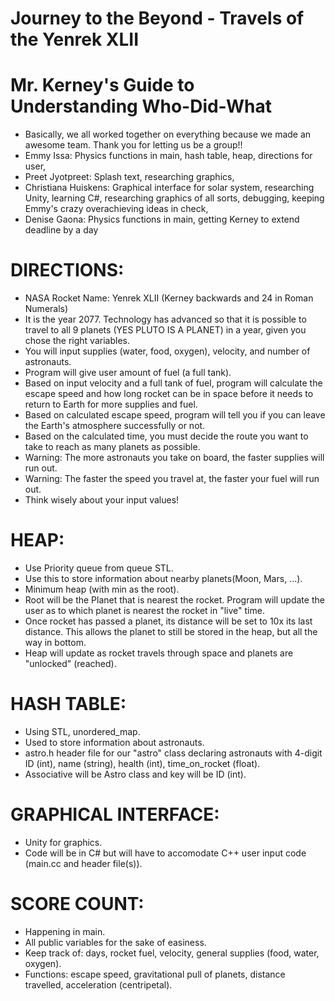 # Journey to the Beyond - Travels of the Yenrek XLII


# Mr. Kerney's Guide to Understanding Who-Did-What

 - Basically, we all worked together on everything because we made an awesome team. Thank you for letting us be a group!!
 - Emmy Issa: Physics functions in main, hash table, heap, directions for user,
 - Preet Jyotpreet: Splash text, researching graphics,
 - Christiana Huiskens: Graphical interface for solar system, researching Unity, learning C#, researching graphics of all sorts, debugging, keeping Emmy's crazy overachieving ideas in check,
 - Denise Gaona: Physics functions in main, getting Kerney to extend deadline by a day

# DIRECTIONS:

 - NASA Rocket Name: Yenrek XLII (Kerney backwards and 24 in Roman Numerals)
 - It is the year 2077. Technology has advanced so that it is possible to travel to all 9 planets (YES PLUTO IS A PLANET) in a year, given you chose the right variables. 
 - You will input supplies (water, food, oxygen), velocity, and number of astronauts.
 - Program will give user amount of fuel (a full tank).
 - Based on input velocity and a full tank of fuel, program will calculate the escape speed and how long rocket can be in space before it needs to return to Earth for more supplies and fuel.
 - Based on calculated escape speed, program will tell you if you can leave the Earth's atmosphere successfully or not.
 - Based on the calculated time, you must decide the route you want to take to reach as many planets as possible.
 - Warning: The more astronauts you take on board, the faster supplies will run out.
 - Warning: The faster the speed you travel at, the faster your fuel will run out.
 - Think wisely about your input values!

# HEAP:

- Use Priority queue from queue STL.
- Use this to store information about nearby planets(Moon, Mars, ...).
- Minimum heap (with min as the root).
- Root will be the Planet that is nearest the rocket. Program will update the user as to which planet is nearest the rocket in "live" time.
- Once rocket has passed a planet, its distance will be set to 10x its last distance. This allows the planet to still be stored in the heap, but all the way in bottom.
- Heap will update as rocket travels through space and planets are "unlocked" (reached).

 
# HASH TABLE:

- Using STL, unordered_map.
- Used to store information about astronauts.
- astro.h header file for our "astro" class declaring astronauts with 4-digit ID (int), name (string), health (int), time_on_rocket (float).
- Associative will be Astro class and key will be ID (int).

# GRAPHICAL INTERFACE: 

 - Unity for graphics. 
 - Code will be in C# but will have to accomodate C++ user input code (main.cc and header file(s)).

 # SCORE COUNT: 
 
 - Happening in main.
 - All public variables for the sake of easiness.
 - Keep track of: days, rocket fuel, velocity, general supplies (food, water, oxygen).
 - Functions: escape speed, gravitational pull of planets, distance travelled, acceleration (centripetal).
 
